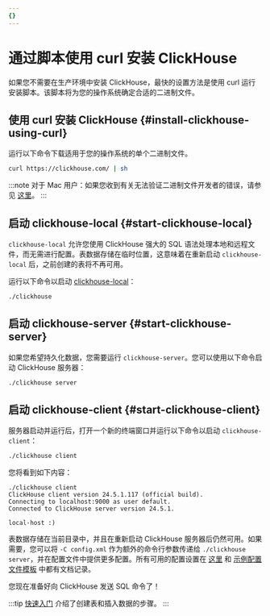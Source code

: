 ```yaml
---
{}
---
```


# 通过脚本使用 curl 安装 ClickHouse

如果您不需要在生产环境中安装 ClickHouse，最快的设置方法是使用 curl 运行安装脚本。该脚本将为您的操作系统确定合适的二进制文件。

<VerticalStepper>

## 使用 curl 安装 ClickHouse {#install-clickhouse-using-curl}

运行以下命令下载适用于您的操作系统的单个二进制文件。

```bash
curl https://clickhouse.com/ | sh
```

:::note
对于 Mac 用户：如果您收到有关无法验证二进制文件开发者的错误，请参见 [这里](/knowledgebase/fix-developer-verification-error-in-macos)。
:::

## 启动 clickhouse-local {#start-clickhouse-local}

`clickhouse-local` 允许您使用 ClickHouse 强大的 SQL 语法处理本地和远程文件，而无需进行配置。表数据存储在临时位置，这意味着在重新启动 `clickhouse-local` 后，之前创建的表将不再可用。

运行以下命令以启动 [clickhouse-local](/operations/utilities/clickhouse-local)：

```bash
./clickhouse
```

## 启动 clickhouse-server {#start-clickhouse-server}

如果您希望持久化数据，您需要运行 `clickhouse-server`。您可以使用以下命令启动 ClickHouse 服务器：

```bash
./clickhouse server
```

## 启动 clickhouse-client {#start-clickhouse-client}

服务器启动并运行后，打开一个新的终端窗口并运行以下命令以启动 `clickhouse-client`：

```bash
./clickhouse client
```

您将看到如下内容：

```response
./clickhouse client
ClickHouse client version 24.5.1.117 (official build).
Connecting to localhost:9000 as user default.
Connected to ClickHouse server version 24.5.1.

local-host :)
```

表数据存储在当前目录中，并且在重新启动 ClickHouse 服务器后仍然可用。如果需要，您可以将 `-C config.xml` 作为额外的命令行参数传递给 `./clickhouse server`，并在配置文件中提供更多配置。所有可用的配置设置在 [这里](/operations/server-configuration-parameters/settings) 和 [示例配置文件模板](https://github.com/ClickHouse/ClickHouse/blob/master/programs/server/config.xml) 中都有文档记录。

您现在准备好向 ClickHouse 发送 SQL 命令了！

:::tip
[快速入门](/quick-start.mdx) 介绍了创建表和插入数据的步骤。
:::

</VerticalStepper>
